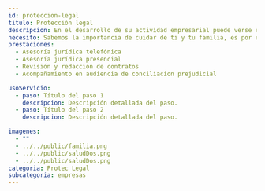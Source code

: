 ```yaml
---
id: proteccion-legal
titulo: Protección legal
descripcion: En el desarrollo de su actividad empresarial puede verse enfrentado a diferencias con sus clientes, trabajadores y proveedores que pueden tener implicaciones legales y en los que usted no tenga claro qué hacer o a quién acudir. Por esto en Seguros SURA hemos desarrollado el Seguro de Protección Legal Empresarial , una solución que busca asesorarlo y defenderlo con abogados especializados en la legislación colombiana, ​​en los momentos en los que usted más lo necesite. Así usted podrá dedicarse a lo más importante. su empresa.​​​​​​​​ ​​​​​
necesito: Sabemos la importancia de cuidar de ti y tu familia, es por ello que, te brindamos las mejores opciones que te permitirán disfrutar de los momentos más especiales de tu vida con tranquilidad.
prestaciones: 
  - Asesoría jurídica telefónica
  - Asesoría jurídica presencial
  - Revisión y redacción de contratos
  - Acompañamiento en audiencia de conciliacion prejudicial

usoServicio:
  - paso: Título del paso 1
    descripcion: Descripción detallada del paso.
  - paso: Título del paso 2
    descripcion: Descripción detallada del paso.

imagenes:
  - ""
  - ../../public/familia.png
  - ../../public/saludDos.png
  - ../../public/saludDos.png
categoria: Protec Legal
subcategoria: empresas
---
```

